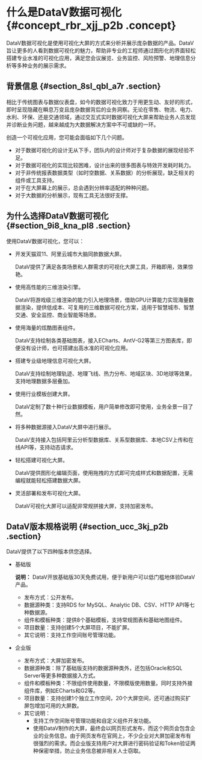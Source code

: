 # 什么是DataV数据可视化 {#concept_rbr_xjj_p2b .concept}

DataV数据可视化是使用可视化大屏的方式来分析并展示庞杂数据的产品。DataV旨让更多的人看到数据可视化的魅力，帮助非专业的工程师通过图形化的界面轻松搭建专业水准的可视化应用，满足您会议展览、业务监控、风险预警、地理信息分析等多种业务的展示需求。

## 背景信息 {#section_8sl_qbl_a7r .section}

相比于传统图表与数据仪表盘，如今的数据可视化致力于用更生动、友好的形式，即时呈现隐藏在瞬息万变且庞杂数据背后的业务洞察。无论在零售、物流、电力、水利、环保、还是交通领域，通过交互式实时数据可视化大屏来帮助业务人员发现并诊断业务问题，越来越成为大数据解决方案中不可或缺的一环。

创造一个可视化应用，您可能会面临如下几个问题。

-   对于数据可视化的设计无从下手，团队内的设计师对于复杂数据的展现经验不足。
-   对于数据可视化的实现比较困难，设计出来的很多图表与特效开发耗时耗力。
-   对于非传统报表数据类型（如时空数据、关系数据）的分析展现，缺乏相关的组件或工具支持。
-   对于在大屏幕上的展示，总会遇到分辨率适配的种种问题。
-   对于大数据的分析展示，现有工具无法很好支撑。

## 为什么选择DataV数据可视化 {#section_9i8_kna_pl8 .section}

使用DataV数据可视化，您可以：

-   开发天猫双11、阿里云城市大脑同款数据大屏。

    DataV提供了满足各类场景和人群需求的可视化大屏工具，开箱即用，效果惊艳。

-   使用高性能的三维渲染引擎。

    DataV将游戏级三维渲染的能力引入地理场景，借助GPU计算能力实现海量数据渲染，提供低成本、可复用的三维数据可视化方案，适用于智慧城市、智慧交通、安全监控、商业智能等场景。

-   使用海量的炫酷图表组件。

    DataV支持绘制各类基础图表，接入ECharts、AntV-G2等第三方图表库，即便没有设计师，也可搭建出高水准的可视化应用。

-   搭建专业级地理信息可视化大屏。

    DataV支持绘制地理轨迹、地理飞线、热力分布、地域区块、3D地球等效果，支持地理数据多层叠加。

-   使用行业模板创建大屏。

    DataV定制了数十种行业数据模板，用户简单修改即可使用，业务全景一目了然。

-   将多种数据源接入DataV大屏中进行展示。

    DataV支持接入包括阿里云分析型数据库、关系型数据库、本地CSV上传和在线API等，支持动态请求。

-   轻松搭建可视化大屏。

    DataV提供图形化编辑页面，使用拖拽的方式即可完成样式和数据配置，无需编程就能轻松搭建数据大屏。

-   灵活部署和发布可视化大屏。

    DataV可视化大屏可以适配非常规拼接大屏，支持加密发布。


## DataV版本规格说明 {#section_ucc_3kj_p2b .section}

DataV提供了以下四种版本供您选择。

-   基础版 

    **说明：** DataV开放基础版30天免费试用，便于新用户可以低门槛地体验DataV产品。

    -   发布方式：公开发布。
    -   数据源种类：支持RDS for MySQL、Analytic DB、CSV、HTTP API等七种数据源。
    -   组件和模板种类：提供8个基础模板，支持常规图表和基础地图组件。
    -   项目数量：支持创建5个大屏项目，不能扩屏。
    -   其它说明：支持工作空间账号管理功能。
-   企业版 
    -   发布方式：大屏加密发布。
    -   数据源种类：除了基础版支持的数据源种类外，还包括Oracle和SQL Server等更多种数据接入方式。
    -   组件和模板种类：不限组件使用数量，不限模版使用数量。同时支持外接组件库，例如ECharts和G2等。
    -   项目数量：支持创建1个独立工作空间，20个大屏空间，还可通过购买扩屏包增加可用的大屏数。
    -   其它说明：
        -   支持工作空间账号管理功能和自定义组件开发功能。
        -   使用DataV制作的大屏，最终会以网页形式发布，而这个网页会包含企业的业务信息。由于网页发布在官网上，不少企业对大屏加密发布有很强烈的需求。而企业版支持用户对大屏进行密码验证和Token验证两种保密举措，防止业务信息被非相关人士窃取。

